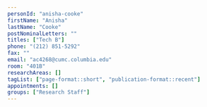 ```yaml
---
personId: "anisha-cooke"
firstName: "Anisha"
lastName: "Cooke"
postNominalLetters: ""
titles: ["Tech B"]
phone: "(212) 851-5292"
fax: ""
email: "ac4268@cumc.columbia.edu"
room: "401B"
researchAreas: []
tagList: ["page-format::short", "publication-format::recent"]
appointments: []
groups: ["Research Staff"]
---
```

